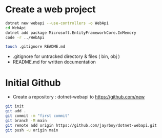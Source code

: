 # Create a web project

```bash
dotnet new webapi --use-controllers -o WebApi
cd WebApi
dotnet add package Microsoft.EntityFrameworkCore.InMemory
code -r ../WebApi
```

```bash
touch .gitignore README.md
```

- .gitignore for untracked directory & files ( bin, obj )
- README.md for written documentation

# Initial Github

- Create a repository : dotnet-webapi to https://github.com/new

```bash
git init
git add .
git commit -m "first commit"
git branch -M main
git remote add origin https://github.com/jayrboy/dotnet-webapi.git
git push -u origin main
```
